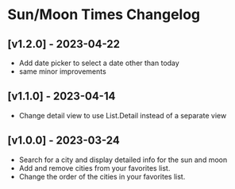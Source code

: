 # Sun/Moon Times Changelog

## [v1.2.0] - 2023-04-22

- Add date picker to select a date other than today
- same minor improvements

## [v1.1.0] - 2023-04-14

- Change detail view to use List.Detail instead of a separate view

## [v1.0.0] - 2023-03-24

- Search for a city and display detailed info for the sun and moon
- Add and remove cities from your favorites list.
- Change the order of the cities in your favorites list.
